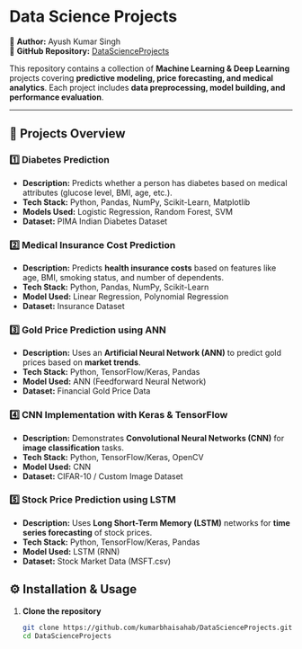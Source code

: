 # **Data Science Projects**
📌 **Author:** Ayush Kumar Singh  
🔗 **GitHub Repository:** [DataScienceProjects](https://github.com/kumarbhaisahab/DataScienceProjects)  

This repository contains a collection of **Machine Learning & Deep Learning** projects covering **predictive modeling, price forecasting, and medical analytics**. Each project includes **data preprocessing, model building, and performance evaluation**.  

---

## **📂 Projects Overview**  

### **1️⃣ Diabetes Prediction**  
- **Description:** Predicts whether a person has diabetes based on medical attributes (glucose level, BMI, age, etc.).  
- **Tech Stack:** Python, Pandas, NumPy, Scikit-Learn, Matplotlib  
- **Models Used:** Logistic Regression, Random Forest, SVM  
- **Dataset:** PIMA Indian Diabetes Dataset  

### **2️⃣ Medical Insurance Cost Prediction**  
- **Description:** Predicts **health insurance costs** based on features like age, BMI, smoking status, and number of dependents.  
- **Tech Stack:** Python, Pandas, NumPy, Scikit-Learn  
- **Model Used:** Linear Regression, Polynomial Regression  
- **Dataset:** Insurance Dataset  

### **3️⃣ Gold Price Prediction using ANN**  
- **Description:** Uses an **Artificial Neural Network (ANN)** to predict gold prices based on **market trends**.  
- **Tech Stack:** Python, TensorFlow/Keras, Pandas  
- **Model Used:** ANN (Feedforward Neural Network)  
- **Dataset:** Financial Gold Price Data  

### **4️⃣ CNN Implementation with Keras & TensorFlow**  
- **Description:** Demonstrates **Convolutional Neural Networks (CNN)** for **image classification** tasks.  
- **Tech Stack:** Python, TensorFlow/Keras, OpenCV  
- **Model Used:** CNN  
- **Dataset:** CIFAR-10 / Custom Image Dataset  

### **5️⃣ Stock Price Prediction using LSTM**  
- **Description:** Uses **Long Short-Term Memory (LSTM)** networks for **time series forecasting** of stock prices.  
- **Tech Stack:** Python, TensorFlow/Keras, Pandas  
- **Model Used:** LSTM (RNN)  
- **Dataset:** Stock Market Data (MSFT.csv)  

## **⚙️ Installation & Usage**  
1. **Clone the repository**  
   ```bash
   git clone https://github.com/kumarbhaisahab/DataScienceProjects.git
   cd DataScienceProjects
